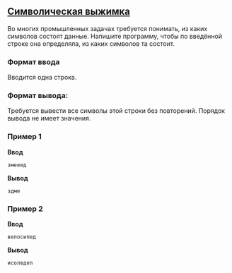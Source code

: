 ## [Символическая выжимка](../../../solutions/3.2/32_a.py)

Во многих промышленных задачах требуется понимать, из каких символов состоят данные. Напишите программу, чтобы по введённой строке она определяла, из каких символов та состоит.

### Формат ввода

Вводится одна строка.

### Формат вывода:

Требуется вывести все символы этой строки без повторений.
Порядок вывода не имеет значения.

### Пример 1

__Ввод__
```plaintext
змееед
```

__Вывод__
```plaintext
здме
```

### Пример 2

__Ввод__
```plaintext
велосипед
```

__Вывод__
```plaintext
исолвдеп
```
